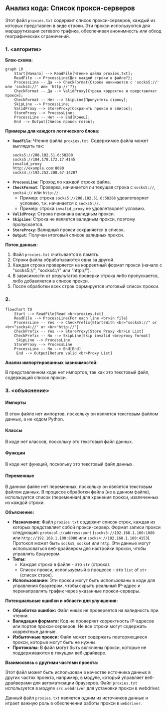 ## Анализ кода: Список прокси-серверов

Этот файл `proxies.txt` содержит список прокси-серверов, каждый из которых представлен в виде строки. Эти прокси используются для маршрутизации сетевого трафика, обеспечивая анонимность или обход географических ограничений.

### 1. <алгоритм>

**Блок-схема:**

```mermaid
graph LR
    Start[Начало] --> ReadFile[Чтение файла proxies.txt];
    ReadFile --> ProcessLine{Для каждой строки в файле?};
    ProcessLine -- Да --> CheckFormat{Строка начинается с 'socks5://' или 'socks4://' или 'http://'?};
    CheckFormat -- Да --> ValidProxy[Строка корректна и представляет прокси];
    CheckFormat -- Нет --> SkipLine[Пропустить строку];
    SkipLine --> ProcessLine;
    ValidProxy --> StoreProxy[Сохранить прокси в список];
    StoreProxy --> ProcessLine;    
    ProcessLine -- Нет --> End[Конец];
    End --> Output[Список прокси готов];
```

**Примеры для каждого логического блока:**

*   **`ReadFile`**: Чтение файла `proxies.txt`. Содержимое файла может выглядеть так:
    ```text
    socks5://208.102.51.6:58208
    socks5://184.178.172.17:4145
    invalid_proxy
    http://example.com:8080
    socks4://192.252.208.67:14287
    ```
*   **`ProcessLine`**: Проход по каждой строке файла.
*   **`CheckFormat`**: Проверка, начинается ли текущая строка с `socks5://`, `socks4://` или `http://`.
    *   Пример: строка `socks5://208.102.51.6:58208` удовлетворяет условию, т.к. начинается с `socks5://`.
    *   Пример: строка `invalid_proxy` не удовлетворяет условию.
*   **`ValidProxy`**:  Строка признана валидным прокси.
*   **`SkipLine`**:  Строка не является валидным прокси, поэтому пропускается.
*   **`StoreProxy`**: Валидный прокси сохраняется в список.
*  **`Output`**: Получен итоговый список валидных прокси.

**Поток данных:**

1.  Файл `proxies.txt` считывается в память.
2.  Строки файла обрабатываются одна за другой.
3.  Каждая строка проверяется на корректный формат прокси (начало с "socks5://", "socks4://" или "http://").
4.  В зависимости от результатов проверки строка либо пропускается, либо добавляется в список прокси.
5.  После обработки всех строк формируется итоговый список прокси.

### 2. <mermaid>

```mermaid
flowchart TD
    Start --> ReadFile[Read <br>proxies.txt]
    ReadFile --> ProcessLine{For each line <br>in file}
    ProcessLine -- Yes --> CheckPrefix{StartsWith <br>"socks5://" or <br>"socks4://" or <br>"http://"}
    CheckPrefix -- Yes --> StoreProxy[Store Proxy <br>in List]
    CheckPrefix -- No --> SkipLine[Skip invalid <br>proxy format]
     SkipLine --> ProcessLine
    StoreProxy --> ProcessLine
    ProcessLine -- No --> End[End]
     End --> Output[Return valid <br>Proxy List]
```

**Анализ импортированных зависимостей:**

В представленном коде нет импортов, так как это текстовый файл, содержащий список прокси.

### 3. <объяснение>

#### Импорты

В этом файле нет импортов, поскольку он является текстовым файлом данных, а не кодом Python.

#### Классы

В коде нет классов, поскольку это текстовый файл данных.

#### Функции

В коде нет функций, поскольку это текстовый файл данных.

#### Переменные

В данном файле нет переменных, поскольку он является текстовым файлом данных.
В процессе обработки файла (не в данном файле), используется список (переменная) для хранения прокси, извлеченных из каждой строки.

**Объяснение:**

*   **Назначение:** Файл `proxies.txt` содержит список строк, каждая из которых представляет собой прокси-сервер. Формат записи прокси следующий: `protocol://address:port` (`socks5://192.168.1.100:1080` или `http://192.168.1.100:8080` или `socks4://192.168.1.100:4153`). Протокол может быть `socks5`, `socks4` или `http`.  Эти данные могут использоваться веб-драйвером для настройки прокси, чтобы  управлять браузером.
*   **Типы:**
    *   Каждая строка в файле - это `str` (строка).
    *   Список прокси, используемый в процессе - это `list` of `str` (список строк).
*   **Использование:** Эти прокси могут быть использованы в коде для управления браузером, чтобы скрыть реальный IP-адрес и перенаправлять трафик через указанные прокси-серверы.

**Потенциальные ошибки и области для улучшения:**

*   **Обработка ошибок:** Файл никак не проверяется на валидность при чтении.
*   **Валидация формата:**  Код не проверяет корректность IP-адресов или портов прокси-серверов. Не все строки могут содержать корректные данные.
*   **Избыточные прокси:** Файл может содержать повторяющиеся прокси, которые могут быть не нужны.
*   **Протоколы:** В файл могут быть включены прокси, которые не поддерживаются в текущем веб-драйвере.

**Взаимосвязь с другими частями проекта:**

Этот файл может быть использован в качестве источника данных в других частях проекта, например, в модуле, который управляет веб-драйверами для автоматизации браузеров.  Файл `proxies.txt` используется в модуле `src.webdriver` для установки прокси в webdriver.

Данный файл `proxies.txt` является одним из источников данных и играет важную роль в обеспечении работы прокси в `webdriver`.